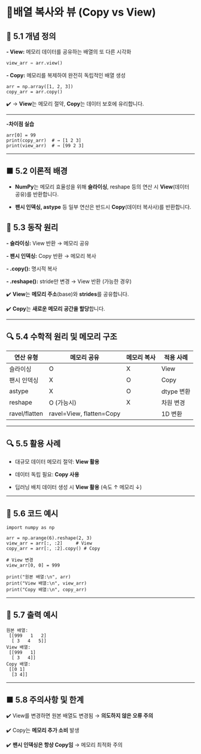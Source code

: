 # 🔸배열 복사와 뷰 (Copy vs View)

## 📌 5.1 개념 정의

**-  View:** 메모리 데이터를 공유하는 배열의 또 다른 시각화
  
```python
view_arr = arr.view()
```

**-  Copy:** 메모리를 복제하여 완전히 독립적인 배열 생성
  
```
arr = np.array([1, 2, 3])
copy_arr = arr.copy()
```

✔️ → **View**는 메모리 절약, **Copy**는 데이터 보호에 유리합니다.

---

**-차이점 실습**
```
arr[0] = 99
print(copy_arr)  # → [1 2 3]
print(view_arr)  # → [99 2 3]
```

---

## ■ 5.2 이론적 배경

-  **NumPy**는 메모리 효율성을 위해 **슬라이싱**, reshape 등의 연산 시 **View**(데이터 공유)를 반환합니다.

-  **팬시 인덱싱, astype** 등 일부 연산은 반드시 **Copy**(데이터 복사사)를 반환합니다.

## 🔁 5.3 동작 원리

**-  슬라이싱:** View 반환 → 메모리 공유

**-  팬시 인덱싱:** Copy 반환 → 메모리 복사

**-  .copy():** 명시적 복사

**-  .reshape():** stride만 변경 → View 반환 (가능한 경우)

✔️ **View**는 **메모리 주소**(base)와 **strides**를 공유합니다.
  
✔️ **Copy**는 **새로운 메모리 공간을 할당**합니다.

---

## 🔍 5.4 수학적 원리 및 메모리 구조

| 연산 유형         | 메모리 공유                   | 메모리 복사 | 적용 사례    |
| ------------- | ------------------------ | ------ | -------- |
| 슬라이싱          | O                        | X      | View     |
| 팬시 인덱싱        | X                        | O      | Copy     |
| astype        | X                        | O      | dtype 변환 |
| reshape       | O (가능시)                  | X      | 차원 변경    |
| ravel/flatten | ravel=View, flatten=Copy |        | 1D 변환    |

---

## 🔍 5.5 활용 사례

-  대규모 데이터 메모리 절약: **View 활용**

-  데이터 독립 필요: **Copy 사용**

-  딥러닝 배치 데이터 생성 시 **View 활용** (속도 ↑ 메모리 ↓)

---

## 🚀 5.6 코드 예시

```
import numpy as np

arr = np.arange(6).reshape(2, 3)
view_arr = arr[:, :2]     # View
copy_arr = arr[:, :2].copy() # Copy

# View 변경
view_arr[0, 0] = 999

print("원본 배열:\n", arr)
print("View 배열:\n", view_arr)
print("Copy 배열:\n", copy_arr)
```

---

## 🚀 5.7 출력 예시

```
원본 배열:
 [[999   1   2]
  [ 3   4   5]]
View 배열:
 [[999   1]
  [ 3   4]]
Copy 배열:
 [[0 1]
  [3 4]]
```

---

## ■ 5.8 주의사항 및 한계

✔️ View를 변경하면 원본 배열도 변경됨 → **의도하지 않은 오류 주의**

✔️ Copy는 **메모리 추가 소비** 발생

✔️ **팬시 인덱싱은 항상 Copy임** → 메모리 최적화 주의
